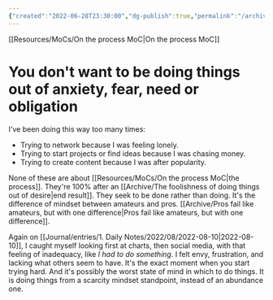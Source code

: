 ```yaml
---
{"created":"2022-06-28T23:30:00","dg-publish":true,"permalink":"/archive/when-you-should-not-want-to-be-doing-things/","dgPassFrontmatter":true,"updated":"2024-12-21T15:35:34.840+01:00"}
---
```


[[Resources/MoCs/On the process MoC\|On the process MoC]]
# You don't want to be doing things out of anxiety, fear, need or obligation
I've been doing this way too many times:
- Trying to network because I was feeling lonely.
- Trying to start projects or find ideas because I was chasing money.
- Trying to create content because I was after popularity. 

None of these are about [[Resources/MoCs/On the process MoC\|the process]]. They're 100% after an [[Archive/The foolishness of doing things out of desire\|end result]]. They seek to be done rather than doing. It's the difference of mindset between amateurs and pros. [[Archive/Pros fail like amateurs, but with one difference\|Pros fail like amateurs, but with one difference]].

Again on [[Journal/entries/1. Daily Notes/2022/08/2022-08-10\|2022-08-10]], I caught myself looking first at charts, then social media, with that feeling of inadequacy, like *I had to do something*. I felt envy, frustration, and lacking what others seem to have. It's the exact moment when you start trying hard. And it's possibly the worst state of mind in which to do things. It is doing things from a scarcity mindset standpoint, instead of an abundance one.